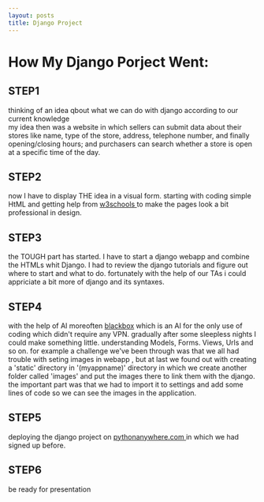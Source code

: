 ```yaml
---
layout: posts
title: Django Project
---
```




# How My Django Porject Went:

## STEP1

thinking of an idea qbout what we can do with django according to our current knowledge
<br>
my idea then was a website in which sellers can submit data about their stores like name, type of the store, address, telephone number, and finally opening/closing hours;
and purchasers can search whether a store is open at a specific time of the day. 
<br>

## STEP2

now I have to display THE idea in a visual form.
starting with coding simple HtML and getting help from <a href="http://www.w3schools.com"> w3schools </a> to make the pages look a bit professional in design.
<br>

## STEP3

the TOUGH part has started.
I have to start a django webapp and combine the HTMLs whit Django.
I had to review the django tutorials and figure out where to start and what to do. 
fortunately with the help of our TAs i could appriciate a bit more of django and its syntaxes.
<br>


## STEP4

with the help of AI moreoften <a href="http://www.blackbox.ai">blackbox</a> which is an AI for the only use of coding which didn't require any VPN.
gradually after some sleepless nights I could make something little.
understanding Models, Forms. Views, Urls and so on.
for example a challenge we've been through was that we all had trouble with seting images in webapp , but at last we found out with creating a 'static' directory in '(myappname)' directory in which we create another folder called 'images' and put the images there to link them with the django. the important part was that we had to import it to settings and add some lines of code so we can see the images in the application.
<br>

## STEP5

deploying the django project on <a href="http://www.pythonanywhere.com"> pythonanywhere.com </a>in which we had signed up before. 


## STEP6

be ready for presentation



